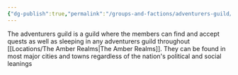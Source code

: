 ```yaml
---
{"dg-publish":true,"permalink":"/groups-and-factions/adventurers-guild/","tags":["Groups"],"updated":"2024-12-31T21:58:53.908+00:00"}
---
```


The adventurers guild is a guild where the members can find and accept quests as well as sleeping in any adventurers guild throughout [[Locations/The Amber Realms\|The Amber Realms]]. They can be found in most major cities and towns regardless of the nation's political and social leanings 

